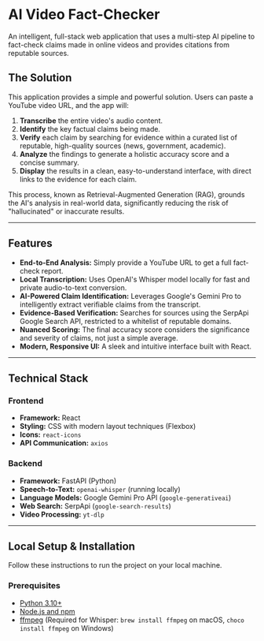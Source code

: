 # AI Video Fact-Checker

An intelligent, full-stack web application that uses a multi-step AI pipeline to fact-check claims made in online videos and provides citations from reputable sources.

 
<!-- It's highly recommended to take a screenshot of your app and upload it to a site like imgur.com, then replace the URL here -->


## The Solution

This application provides a simple and powerful solution. Users can paste a YouTube video URL, and the app will:
1.  **Transcribe** the entire video's audio content.
2.  **Identify** the key factual claims being made.
3.  **Verify** each claim by searching for evidence within a curated list of reputable, high-quality sources (news, government, academic).
4.  **Analyze** the findings to generate a holistic accuracy score and a concise summary.
5.  **Display** the results in a clean, easy-to-understand interface, with direct links to the evidence for each claim.

This process, known as Retrieval-Augmented Generation (RAG), grounds the AI's analysis in real-world data, significantly reducing the risk of "hallucinated" or inaccurate results.

---

## Features

-   **End-to-End Analysis:** Simply provide a YouTube URL to get a full fact-check report.
-   **Local Transcription:** Uses OpenAI's Whisper model locally for fast and private audio-to-text conversion.
-   **AI-Powered Claim Identification:** Leverages Google's Gemini Pro to intelligently extract verifiable claims from the transcript.
-   **Evidence-Based Verification:** Searches for sources using the SerpApi Google Search API, restricted to a whitelist of reputable domains.
-   **Nuanced Scoring:** The final accuracy score considers the significance and severity of claims, not just a simple average.
-   **Modern, Responsive UI:** A sleek and intuitive interface built with React.

---

## Technical Stack

### Frontend
-   **Framework:** React
-   **Styling:** CSS with modern layout techniques (Flexbox)
-   **Icons:** `react-icons`
-   **API Communication:** `axios`

### Backend
-   **Framework:** FastAPI (Python)
-   **Speech-to-Text:** `openai-whisper` (running locally)
-   **Language Models:** Google Gemini Pro API (`google-generativeai`)
-   **Web Search:** SerpApi (`google-search-results`)
-   **Video Processing:** `yt-dlp`

---

## Local Setup & Installation

Follow these instructions to run the project on your local machine.

### Prerequisites
-   [Python 3.10+](https://www.python.org/downloads/)
-   [Node.js and npm](https://nodejs.org/en)
-   [ffmpeg](https://ffmpeg.org/download.html) (Required for Whisper: `brew install ffmpeg` on macOS, `choco install ffmpeg` on Windows)

